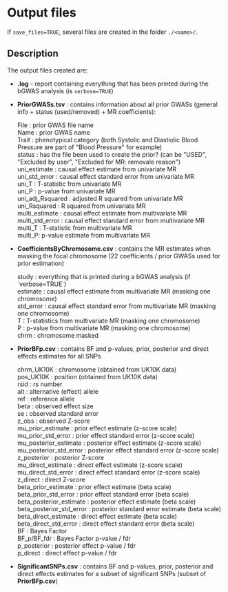 # Output files
[//]:========================================

If `save_files=TRUE`, several files are created in the folder `./<name>/`.

## Description
[//]:*******

The output files created are:    
-   **<name>.log** - report containing everything that has been printed during the bGWAS analysis (is `verbose=TRUE`)     
    
    
-   **PriorGWASs.tsv** : contains information about all prior GWASs (general info + status (used/removed) + MR coefficients):
<ul>    File : prior GWAS file name <br/>      
        Name : prior GWAS name  <br/>   
        Trait : phenotypical category (both Systolic and Diastiolic Blood Pressure are part of "Blood Pressure" for example)   <br/> 
        status : has the file been used to create the prior? (can be "USED", "Excluded by user", "Excluded for MR: removale reason")    <br/>
        uni_estimate : causal effect estimate from univariate MR     <br/>
        uni_std_error	: causal effect standard error from univariate MR    <br/>
        uni_T	: T-statistic from univariate MR    <br/>
        uni_P : p-value from univariate MR    <br/>
        uni_adj_Rsquared : adjusted R squared from univariate MR     <br/>
        uni_Rsquared : R squared from univariate MR     	<br/>
        multi_estimate : causal effect estimate from multivariate MR     <br/>
        multi_std_error	: causal effect standard error from multivariate MR   <br/>  
        multi_T	: T-statistic from multivariate MR     <br/>
        multi_P: p-value estimate from multivariate MR   <br/>  </ul>

-   **CoefficientsByChromosome.csv** : contains the MR estimates when masking the focal chromosome (22 coefficients / prior GWASs used for prior estimation)   
<ul>    study : everything that is printed during a bGWAS analysis (if `verbose=TRUE`) <br/>     
        estimate : causal effect estimate from multivariate MR (masking one chromosome)    <br/>
        std_error : causal effect standard error from multivariate MR (masking one chromosome)  <br/>  
        T : T-statistics from multivariate MR (masking one chromosome)   <br/> 
        P : p-value from multivariate MR (masking one chromosome)  <br/>   
        chrm : chromosome masked     <br/> </ul>

-   **PriorBFp.csv** : contains BF and p-values, prior, posterior and direct effects estimates for all SNPs      
<ul>    chrm_UK10K : chromosome (obtained from UK10K data)     <br/>
        pos_UK10K : position (obtained from UK10K data)   <br/> 
        rsid : rs number     <br/>
        alt : alternative (effect) allele     <br/>
        ref : reference allele     <br/>
        beta : observed effect size    <br/> 
        se : observed standard error   <br/>  
        z_obs : observed Z-score    <br/>
        mu_prior_estimate : prior effect estimate (z-score scale)     <br/>
        mu_prior_std_error : prior effect standard error (z-score scale)    <br/>
        mu_posterior_estimate : posterior effect estimate (z-score scale)    <br/>
        mu_posterior_std_error : posterior effect standard error (z-score scale)   <br/> 
        z_posterior : posterior Z-score  <br/>
        mu_direct_estimate : direct effect estimate (z-score scale)   <br/>
        mu_direct_std_error : direct effect standard error (z-score scale)   <br/>
        z_direct : direct Z-score  <br/>
        beta_prior_estimate : prior effect estimate (beta scale)   <br/>
        beta_prior_std_error : prior effect standard error (beta scale)  <br/>  
        beta_posterior_estimate : posterior effect estimate (beta scale)   <br/> 
        beta_posterior_std_error : posterior standard error estimate (beta scale)   <br/> 
        beta_direct_estimate : direct effect estimate (beta scale)   <br/>
        beta_direct_std_error : direct effect standard error (beta scale)   <br/>
        BF : Bayes Factor        <br/>
        BF_p/BF_fdr : Bayes Factor p-value / fdr  <br/>  
        p_posterior : posterior effect p-value / fdr  <br/> 
        p_direct : direct effect p-value / fdr  <br/></ul>

-   **SignificantSNPs.csv** : contains BF and p-values, prior, posterior and direct effects estimates for a subset of significant SNPs (subset of **PriorBFp.csv**)  

